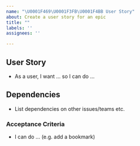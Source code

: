 ```yaml
---
name: "\U0001F469\U0001F3FB‍\U0001F4BB User Story"
about: Create a user story for an epic
title: ""
labels: ''
assignees: ''

---
```

## User Story
- As a user, I want … so I can do … 

## Dependencies
- List dependencies on other issues/teams etc.

### Acceptance Criteria
- I can do …  (e.g. add a bookmark)
